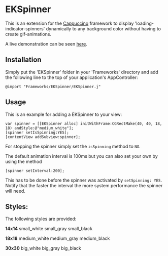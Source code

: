 EKSpinner
==========

This is an extension for the [Cappuccino](http://www.cappuccino.org) framework to display 'loading-indicator-spinners' dynamically to any background color without having to create gif-animations.

A live demonstration can be seen [here](http://www.thisagree.com/EKSpinner).


## Installation

Simply put the 'EKSpinner' folder in your 'Frameworks' directory and add the following line to the top of your application's AppController:

	@import "Frameworks/EKSpinner/EKSpinner.j"


## Usage

This is an example for adding a EKSpinner to your view:

	var spinner = [[EKSpinner alloc] initWithFrame:CGRectMake(40, 40, 18, 18) andStyle:@"medium_white"];
	[spinner setIsSpinning:YES];
	[contentView addSubview:spinner];

For stopping the spinner simply set the `isSpinning` method to `NO`.

The default animation interval is 100ms but you can also set your own by using the method

	[spinner setInterval:200];

This has to be done before the spinner was activated by `setSpinning: YES`.
Notify that the faster the interval the more system performance the spinner will need.


## Styles:

The following styles are provided:

__14x14__
	small_white
	small_gray
	small_black

__18x18__
	medium_white
	medium_gray
	medium_black

__30x30__
	big_white
	big_gray
	big_black

